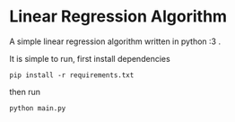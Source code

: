 # Linear Regression Algorithm

A simple linear regression algorithm written in python :3 .

It is simple to run, first install dependencies
```
pip install -r requirements.txt
```
then run
```
python main.py
```
